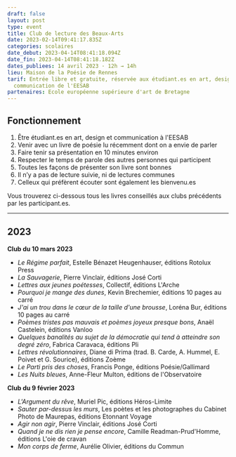 ```yaml
---
draft: false
layout: post
type: event
title: Club de lecture des Beaux-Arts
date: 2023-02-14T09:41:17.835Z
categories: scolaires
date_debut: 2023-04-14T08:41:18.094Z
date_fin: 2023-04-14T08:41:18.182Z
dates_publiees: 14 avril 2023 · 12h → 14h
lieu: Maison de la Poésie de Rennes
tarif: Entrée libre et gratuite, réservée aux étudiant.es en art, design et
  communication de l'EESAB
partenaires: Ecole européenne supérieure d'art de Bretagne
---
```

## Fonctionnement

1. Être étudiant.es en art, design et communication à l'EESAB
2. Venir avec un livre de poésie lu récemment dont on a envie de parler
3. Faire tenir sa présentation en 10 minutes environ
4. Respecter le temps de parole des autres personnes qui participent
5. Toutes les façons de présenter son livre sont bonnes
6. Il n’y a pas de lecture suivie, ni de lectures communes
7. Celleux qui préfèrent écouter sont également les bienvenu.es

Vous trouverez ci-dessous tous les livres conseillés aux clubs précédents par les participant.es.

***

## 2023

**Club du 10 mars 2023**

- *Le Régime parfait*, Estelle Bénazet Heugenhauser, éditions Rotolux Press
- *La Sauvagerie*, Pierre Vinclair, éditions José Corti
- *Lettres aux jeunes poétesses*, Collectif, éditions L'Arche
- *Pourquoi je mange des dunes*, Kevin Brechemier, éditions 10 pages au carré
- *J'ai un trou dans le cœur de la taille d'une brousse*, Loréna Bur, éditions 10 pages au carré
- *Poèmes tristes pas mauvais et poèmes joyeux presque bons*, Anaël Castelein, éditions Vanloo
- *Quelques banalités au sujet de la démocratie qui tend à atteindre son degré zéro*, Fabrica Caravaca, éditions Pli
- *Lettres révolutionnaires*, Diane di Prima (trad. B. Carde, A. Hummel, E. Poivet et G. Sourice), éditions Zoème
- *Le Parti pris des choses*, Francis Ponge, éditions Poésie/Gallimard
- *Les Nuits bleues*, Anne-Fleur Multon, éditions de l'Observatoire

**Club du 9 février 2023**

- *L'Argument du rêve*, Muriel Pic, éditions Héros-Limite
- *Sauter par-dessus les murs*, Les poètes et les photographes du Cabinet Photo de Maurepas, éditions Etonnant Voyage
- *Agir non agir*, Pierre Vinclair, éditions José Corti
- *Quand je ne dis rien je pense encore*, Camille Readman-Prud'Homme, éditions L'oie de cravan
- *Mon corps de ferme*, Aurélie Olivier, éditions du Commun
